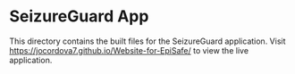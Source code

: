 # SeizureGuard App

This directory contains the built files for the SeizureGuard application.
Visit https://jocordova7.github.io/Website-for-EpiSafe/ to view the live application.
